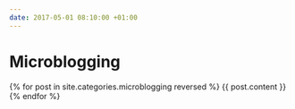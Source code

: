 ```yaml
---
date: 2017-05-01 08:10:00 +01:00
---
```


# Microblogging

{% for post in site.categories.microblogging reversed %}
  {{ post.content }}
{% endfor %}